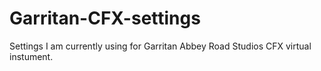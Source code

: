 # Garritan-CFX-settings
Settings I am currently using for Garritan Abbey Road Studios CFX virtual instument.
